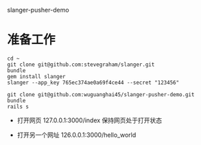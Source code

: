 slanger-pusher-demo

# 准备工作

```
cd ~
git clone git@github.com:stevegraham/slanger.git
bundle
gem install slanger
slanger --app_key 765ec374ae0a69f4ce44 --secret "123456"
```

```
git clone git@github.com:wuguanghai45/slanger-pusher-demo.git
bundle
rails s
```

- 打开网页 127.0.0.1:3000/index 保持网页处于打开状态

- 打开另一个网址 126.0.0.1:3000/hello_world
